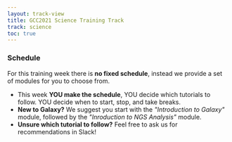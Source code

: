 ```yaml
---
layout: track-view
title: GCC2021 Science Training Track
track: science
toc: true
---
```



### Schedule

For this training week there is **no fixed schedule**, instead we provide a set of modules for you to choose from.
- This week **YOU make the schedule**, YOU decide which tutorials to follow. YOU decide when to start, stop, and take breaks.
- **New to Galaxy?** We suggest you start with the *"Introduction to Galaxy"* module, followed by the *"Inroduction to NGS Analysis"* module.
- **Unsure which tutorial to follow?** Feel free to ask us for recommendations in Slack!



